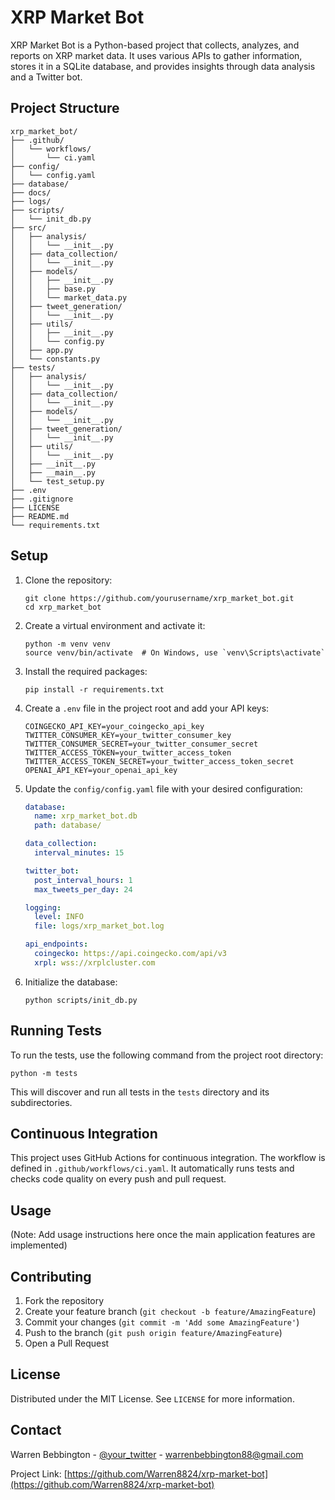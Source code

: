 # XRP Market Bot

XRP Market Bot is a Python-based project that collects, analyzes, and reports on XRP market data. It uses various APIs to gather information, stores it in a SQLite database, and provides insights through data analysis and a Twitter bot.

## Project Structure

```
xrp_market_bot/
├── .github/
│   └── workflows/
│       └── ci.yaml
├── config/
│   └── config.yaml
├── database/
├── docs/
├── logs/
├── scripts/
│   └── init_db.py
├── src/
│   ├── analysis/
│   │   └── __init__.py
│   ├── data_collection/
│   │   └── __init__.py
│   ├── models/
│   │   ├── __init__.py
│   │   ├── base.py
│   │   └── market_data.py
│   ├── tweet_generation/
│   │   └── __init__.py
│   ├── utils/
│   │   ├── __init__.py
│   │   └── config.py
│   ├── app.py
│   └── constants.py
├── tests/
│   ├── analysis/
│   │   └── __init__.py
│   ├── data_collection/
│   │   └── __init__.py
│   ├── models/
│   │   └── __init__.py
│   ├── tweet_generation/
│   │   └── __init__.py
│   ├── utils/
│   │   └── __init__.py
│   ├── __init__.py
│   ├── __main__.py
│   └── test_setup.py
├── .env
├── .gitignore
├── LICENSE
├── README.md
└── requirements.txt
```

## Setup

1. Clone the repository:
   ```
   git clone https://github.com/yourusername/xrp_market_bot.git
   cd xrp_market_bot
   ```

2. Create a virtual environment and activate it:
   ```
   python -m venv venv
   source venv/bin/activate  # On Windows, use `venv\Scripts\activate`
   ```

3. Install the required packages:
   ```
   pip install -r requirements.txt
   ```

4. Create a `.env` file in the project root and add your API keys:
   ```
   COINGECKO_API_KEY=your_coingecko_api_key
   TWITTER_CONSUMER_KEY=your_twitter_consumer_key
   TWITTER_CONSUMER_SECRET=your_twitter_consumer_secret
   TWITTER_ACCESS_TOKEN=your_twitter_access_token
   TWITTER_ACCESS_TOKEN_SECRET=your_twitter_access_token_secret
   OPENAI_API_KEY=your_openai_api_key
   ```

5. Update the `config/config.yaml` file with your desired configuration:
   ```yaml
   database:
     name: xrp_market_bot.db
     path: database/
   
   data_collection:
     interval_minutes: 15
   
   twitter_bot:
     post_interval_hours: 1
     max_tweets_per_day: 24
   
   logging:
     level: INFO
     file: logs/xrp_market_bot.log
   
   api_endpoints:
     coingecko: https://api.coingecko.com/api/v3
     xrpl: wss://xrplcluster.com
   ```

6. Initialize the database:
   ```
   python scripts/init_db.py
   ```

## Running Tests

To run the tests, use the following command from the project root directory:

```
python -m tests
```

This will discover and run all tests in the `tests` directory and its subdirectories.

## Continuous Integration

This project uses GitHub Actions for continuous integration. The workflow is defined in `.github/workflows/ci.yaml`. It automatically runs tests and checks code quality on every push and pull request.

## Usage

(Note: Add usage instructions here once the main application features are implemented)

## Contributing

1. Fork the repository
2. Create your feature branch (`git checkout -b feature/AmazingFeature`)
3. Commit your changes (`git commit -m 'Add some AmazingFeature'`)
4. Push to the branch (`git push origin feature/AmazingFeature`)
5. Open a Pull Request

## License

Distributed under the MIT License. See `LICENSE` for more information.

## Contact

Warren Bebbington - [@your_twitter](https://twitter.com/your_twitter) - warrenbebbington88@gmail.com

Project Link: [https://github.com/Warren8824/xrp-market-bot](https://github.com/Warren8824/xrp-market-bot)